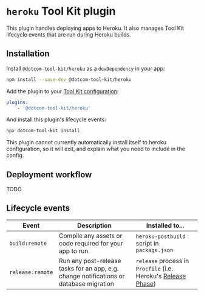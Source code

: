 # `heroku` Tool Kit plugin

This plugin handles deploying apps to Heroku. It also manages Tool Kit lifecycle events that are run during Heroku builds.

## Installation

Install `@dotcom-tool-kit/heroku` as a `devDependency` in your app:

```sh
npm install --save-dev @dotcom-tool-kit/heroku
```

Add the plugin to your [Tool Kit configuration](https://github.com/financial-times/dotcom-tool-kit/blob/main/readme.md#configuration):

```yaml
plugins:
	- '@dotcom-tool-kit/heroku'
```

And install this plugin's lifecycle events:

```sh
npx dotcom-tool-kit install
```

This plugin cannot currently automatically install itself to heroku configuration, so it will exit, and explain what you need to include in the config.

## Deployment workflow

TODO

## Lifecycle events

| Event | Description | Installed to... |
|-|-|-|
| `build:remote` | Compile any assets or code required for your app to run. | `heroku-postbuild` script in `package.json` |
| `release:remote` | Run any post-release tasks for an app, e.g. change notifications or database migration | `release` process in `Procfile` (i.e. Heroku's [Release Phase](https://devcenter.heroku.com/articles/release-phase)) |
